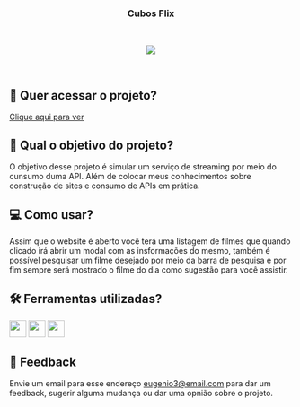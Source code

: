 <h3 align="center">
 Cubos Flix
</h3>
  
<br>
<p align="center">
<img src="https://img.shields.io/badge/status-em%20desenvolvimento-orange?style=for-the-badge"/>
</p>
<br>

## 🔗 Quer acessar o projeto?

[Clique aqui para ver](https://eugenio-cyber.github.io/cubos-flix-api/)

## 🏹 Qual o objetivo do projeto?

O objetivo desse projeto é simular um serviço de streaming por meio do cunsumo duma API. Além de colocar meus conhecimentos sobre construção de sites e consumo de APIs em prática.

## 💻 Como usar?

Assim que o website é aberto você terá uma listagem de filmes que quando clicado irá abrir um modal com as insformações do mesmo, também é possível pesquisar um filme desejado por meio da barra de pesquisa e por fim sempre será mostrado o filme do dia como sugestão para você assistir.

## 🛠️ Ferramentas utilizadas?

<div>
  <img height=30 src="https://img.shields.io/badge/HTML5-E34F26?style=for-the-badge&logo=html5&logoColor=white">
  <img height=30 src="https://img.shields.io/badge/CSS3-1572B6?style=for-the-badge&logo=css3&logoColor=white">
  <img height=30 src="https://img.shields.io/badge/JavaScript-F7DF1E?style=for-the-badge&logo=javascript&logoColor=black">
</div>

## 💬 Feedback

Envie um email para esse endereço <eugenio3@email.com> para dar um feedback, sugerir alguma mudança ou dar uma opnião sobre o projeto.
